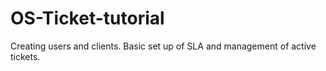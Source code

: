 # OS-Ticket-tutorial
Creating users and clients. Basic set up of SLA and management of active tickets.
